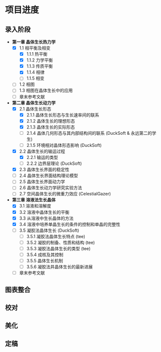 ﻿# 项目进度
## 录入阶段
- **第一章 晶体生长热力学**
  - [x] 1.1 相平衡及相变
    - [x] 1.1.1 热平衡
    - [x] 1.1.2 力学平衡
    - [x] 1.1.3 传质平衡
    - [x] 1.1.4 相律
    - [ ] 1.1.5 相变
  - [ ] 1.2 相图
  - [ ] 1.3 相图在晶体生长中的应用
  - [ ] 章末参考文献
- **第二章 晶体生长动力学**
  - [x] 2.1 晶体生长形态
    - [x] 2.1.1 晶体生长形态与生长速率间的联系
    - [x] 2.1.2 晶体生长的理想形态
    - [x] 2.1.3 晶体生长的实际形态
    - [ ] 2.1.4 晶体几何形态与其内部结构间的联系 (DuckSoft & 永远第二的学生)
    - [ ] 2.1.5 环境相对晶体形态影响 (DuckSoft)
  - [x] 2.2 晶体生长的输运过程
    - [x] 2.2.1 输运的类型
    - [ ] 2.2.2 边界层理论 (DuckSoft)
  - [x] 2.3 晶体生长界面的稳定性
  - [ ] 2.4 晶体生长界面结构理论模型
  - [ ] 2.5 晶体生长界面动力学
  - [ ] 2.6 晶体生长动力学研究实验方法
  - [ ] 2.7 空间晶体生长的微重力效应 (CelestialGazer)
- **第三章 溶液法生长晶体**
  - [x] 3.1 溶液和溶解度
  - [x] 3.2 溶液中晶体生长的平衡
  - [x] 3.3 从溶液中生长晶体的方法
  - [x] 3.4 溶液中培养单晶生长的条件的控制和单晶的完整性
  - [ ] 3.5 凝胶法晶体生长 (DuckSoft)
    - [ ] 3.5.1 凝胶法晶体生长特点 (tee)
    - [ ] 3.5.2 凝胶的制备、性质和结构 (tee)
    - [ ] 3.5.3 凝胶法晶体生长的类型 (tee)
    - [ ] 3.5.4 成核及其控制
    - [ ] 3.5.5 晶体生长机制
    - [ ] 3.5.6 凝胶法井晶体生长的最新进展
  - [ ] 章末参考文献
  
## 图表整合

## 校对

## 美化

## 定稿
